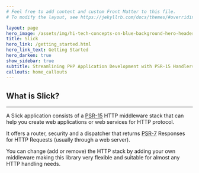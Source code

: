 ```yaml
---
# Feel free to add content and custom Front Matter to this file.
# To modify the layout, see https://jekyllrb.com/docs/themes/#overriding-theme-defaults

layout: page
hero_image: /assets/img/hi-tech-concepts-on-blue-background-hero-header.jpg
title: Slick
hero_link: /getting_started.html
hero_link_text: Getting Started
hero_darken: true
show_sidebar: true
subtitle: Streamlining PHP Application Development with PSR-15 Handlers and Modern Development Practices
callouts: home_callouts
---
```


## What is Slick?
---
A Slick application consists of a [PSR-15](https://www.php-fig.org/psr/psr-15/) HTTP middleware stack that can help you create web applications or web services for HTTP protocol.

It offers a router, security and a dispatcher that returns [PSR-7](https://www.php-fig.org/psr/psr-7/) Responses for HTTP Requests (usually through a web server).

You can change (add or remove) the HTTP stack by adding your own middleware making
this library very flexible and suitable for almost any HTTP handling needs.

